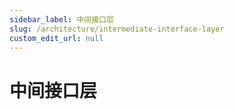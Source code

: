 ```yaml
---
sidebar_label: 中间接口层
slug: /architecture/intermediate-interface-layer
custom_edit_url: null
---
```


# 中间接口层

